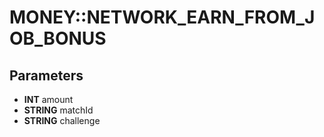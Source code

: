 # MONEY::NETWORK_EARN_FROM_JOB_BONUS

## Parameters
* **INT** amount
* **STRING** matchId
* **STRING** challenge